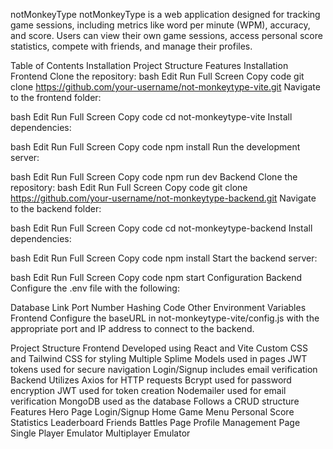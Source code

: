 notMonkeyType
notMonkeyType is a web application designed for tracking game sessions, including metrics like word per minute (WPM), accuracy, and score. Users can view their own game sessions, access personal score statistics, compete with friends, and manage their profiles.

Table of Contents
Installation
Project Structure
Features
Installation
Frontend
Clone the repository:
bash
Edit
Run
Full Screen
Copy code
git clone https://github.com/your-username/not-monkeytype-vite.git
Navigate to the frontend folder:

bash
Edit
Run
Full Screen
Copy code
cd not-monkeytype-vite
Install dependencies:

bash
Edit
Run
Full Screen
Copy code
npm install
Run the development server:

bash
Edit
Run
Full Screen
Copy code
npm run dev
Backend
Clone the repository:
bash
Edit
Run
Full Screen
Copy code
git clone https://github.com/your-username/not-monkeytype-backend.git
Navigate to the backend folder:

bash
Edit
Run
Full Screen
Copy code
cd not-monkeytype-backend
Install dependencies:

bash
Edit
Run
Full Screen
Copy code
npm install
Start the backend server:

bash
Edit
Run
Full Screen
Copy code
npm start
Configuration
Backend
Configure the .env file with the following:

Database Link
Port Number
Hashing Code
Other Environment Variables
Frontend
Configure the baseURL in not-monkeytype-vite/config.js with the appropriate port and IP address to connect to the backend.

Project Structure
Frontend
Developed using React and Vite
Custom CSS and Tailwind CSS for styling
Multiple Splime Models used in pages
JWT tokens used for secure navigation
Login/Signup includes email verification
Backend
Utilizes Axios for HTTP requests
Bcrypt used for password encryption
JWT used for token creation
Nodemailer used for email verification
MongoDB used as the database
Follows a CRUD structure
Features
Hero Page
Login/Signup
Home Game Menu
Personal Score Statistics
Leaderboard
Friends Battles Page
Profile Management Page
Single Player Emulator
Multiplayer Emulator